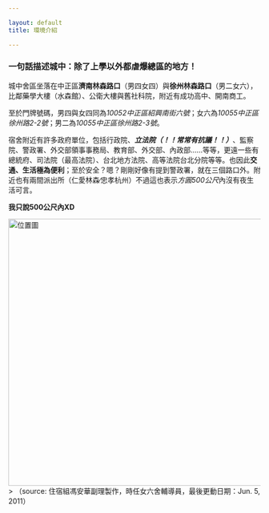 ```yaml
---

layout: default  
title: 環境介紹

---
```


### **一句話描述城中：除了上學以外都虐爆總區的地方！**

城中舍區坐落在中正區**濟南林森路口**（男四女四）與**徐州林森路口**（男二女六），比鄰藥學大樓（水森館）、公衛大樓與舊社科院，附近有成功高中、開南商工。  

至於門牌號碼，男四與女四同為*10052中正區紹興南街六號*；女六為*10055中正區徐州路2-2號*；男二為*10055中正區徐州路2-3號*。

宿舍附近有許多政府單位，包括行政院、***立法院（！！常常有抗議！！）***、監察院、警政署、外交部領事事務局、教育部、外交部、內政部……等等，更遠一些有總統府、司法院（最高法院）、台北地方法院、高等法院台北分院等等。也因此**交通、生活極為便利**；至於安全？嗯？剛剛好像有提到警政署，就在三個路口外。附近也有兩間派出所（仁愛林森∕忠孝杭州）不過這也表示*方圓500公尺*內沒有夜生活可言。  

**我只說500公尺內XD**

<img alt="位置圖" style="height: 400pt; width: 640pt;" src="https://4.bp.blogspot.com/-Lm17g5WipLs/T9mc9VAuu8I/AAAAAAAAIl4/RmRC4GZTAjg/s640/%E4%BD%8D%E7%BD%AE%E5%9C%96.jpg" />  
> （source: 住宿組馮安華副理製作，時任女六舍輔導員，最後更動日期：Jun. 5, 2011）